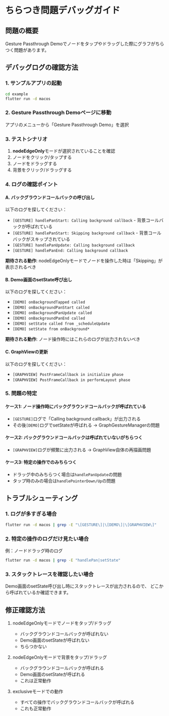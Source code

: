 # ちらつき問題デバッグガイド

## 問題の概要
Gesture Passthrough Demoでノードをタップやドラッグした際にグラフがちらつく問題があります。

## デバッグログの確認方法

### 1. サンプルアプリの起動
```bash
cd example
flutter run -d macos
```

### 2. Gesture Passthrough Demoページに移動
アプリのメニューから「Gesture Passthrough Demo」を選択

### 3. テストシナリオ
1. **nodeEdgeOnly**モードが選択されていることを確認
2. ノードをクリック/タップする
3. ノードをドラッグする
4. 背景をクリック/ドラッグする

### 4. ログの確認ポイント

#### A. バックグラウンドコールバックの呼び出し
以下のログを探してください：
- `[GESTURE] handlePanStart: Calling background callback` - 背景コールバックが呼ばれている
- `[GESTURE] handlePanStart: Skipping background callback` - 背景コールバックがスキップされている
- `[GESTURE] handlePanUpdate: Calling background callback`
- `[GESTURE] handlePanEnd: Calling background callback`

**期待される動作**: nodeEdgeOnlyモードでノードを操作した時は「Skipping」が表示されるべき

#### B. Demo画面のsetState呼び出し
以下のログを探してください：
- `[DEMO] onBackgroundTapped called`
- `[DEMO] onBackgroundPanStart called`
- `[DEMO] onBackgroundPanUpdate called`
- `[DEMO] onBackgroundPanEnd called`
- `[DEMO] setState called from _scheduleUpdate`
- `[DEMO] setState from onBackground*`

**期待される動作**: ノード操作時にはこれらのログが出力されないべき

#### C. GraphViewの更新
以下のログを探してください：
- `[GRAPHVIEW] PostFrameCallback in initialize phase`
- `[GRAPHVIEW] PostFrameCallback in performLayout phase`

### 5. 問題の特定

#### ケース1: ノード操作時にバックグラウンドコールバックが呼ばれている
- `[GESTURE]`ログで「Calling background callback」が出力される
- その後`[DEMO]`ログでsetStateが呼ばれる
→ GraphGestureManagerの問題

#### ケース2: バックグラウンドコールバックは呼ばれていないがちらつく
- `[GRAPHVIEW]`ログが頻繁に出力される
→ GraphView自体の再描画問題

#### ケース3: 特定の操作でのみちらつく
- ドラッグ中のみちらつく場合は`handlePanUpdate`の問題
- タップ時のみの場合は`handlePointerDown/Up`の問題

## トラブルシューティング

### 1. ログが多すぎる場合
```bash
flutter run -d macos | grep -E "\[GESTURE\]|\[DEMO\]|\[GRAPHVIEW\]"
```

### 2. 特定の操作のログだけ見たい場合
例：ノードドラッグ時のログ
```bash
flutter run -d macos | grep -E "handlePan|setState"
```

### 3. スタックトレースを確認したい場合
Demo画面のsetState呼び出し時にスタックトレースが出力されるので、
どこから呼ばれているか確認できます。

## 修正確認方法

1. nodeEdgeOnlyモードでノードをタップ/ドラッグ
   - バックグラウンドコールバックが呼ばれない
   - Demo画面のsetStateが呼ばれない
   - ちらつかない

2. nodeEdgeOnlyモードで背景をタップ/ドラッグ
   - バックグラウンドコールバックが呼ばれる
   - Demo画面のsetStateが呼ばれる
   - これは正常動作

3. exclusiveモードでの動作
   - すべての操作でバックグラウンドコールバックが呼ばれる
   - これも正常動作
